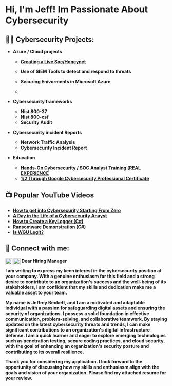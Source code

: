 <h1>Hi, I'm Jeff! Im Passionate About Cybersecurity

  <h2>👨‍💻 Cybersecurity Projects:</h2>


- <b>Azure / Cloud projects 
  - [Creating a Live Soc/Honeynet](https://github.com/JeffBeck12/Azure-Soc)

  - Use of SIEM Tools to detect and respond to threats
  - Securing Enivorments in Microsoft Azure
  -
- <b>Cybersecurity frameworks 
  - Nist 800-37
  - Nist 800-csf
  - Security Audit

-  Cybersecurity incident Reports 

   - Network Traffic Analysis
   - Cybersecurity Incident Report



-  Education

   - [Hands-On Cybersecurity / SOC Analyst Training (REAL EXPERIENCE](https://app.kajabi.com/certificates/c7b68d8a)
   - [1/2 Through Google Cybersecurity Professional Certificate](https://www.coursera.org/professional-certificates/google-cybersecurity?utm_medium=sem&utm_source=gg&utm_campaign=B2C_NAMER_google-cybersecurity_google_FTCOF_google-certificates_country-US&campaignid=20086358053&adgroupid=151760779147&device=c&keyword=&matchtype=&network=g&devicemodel=&adposition=&creativeid=657301332651&hide_mobile_promo&gclid=CjwKCAjwqZSlBhBwEiwAfoZUIHHNkn2JBaeZenw7v1vU7XoKRzK8wygofGplxaaeA2cPTER7kll-qBoCh2oQAvD_BwE)

<h2>📺 Popular YouTube Videos</h2>

- [How to get into Cybersecurity Starting From Zero](https://www.youtube.com/watch?v=a83ASGn_V_s)
- [A Day in the Life of a Cybersecurity Anayst](https://www.youtube.com/watch?v=uHy3oM7NnoU)
- [How to Create a KeyLogger (C#)](https://www.youtube.com/watch?v=N-L9hklSlNk)
- [Ransomware Demonstration (C#)](https://www.youtube.com/watch?v=OfvdQeh79s0)
- [Is WGU Legit?](https://www.youtube.com/watch?v=E2MwRWxDBkA)

<h2> 🤳 Connect with me:</h2>


[<img align="left" alt="Supermanjeff | Twitter" width="22px" src="https://cdn.jsdelivr.net/npm/simple-icons@v3/icons/twitter.svg" />][twitter]
[<img align="left" alt="JeffreyBeckett | LinkedIn" width="22px" src="https://cdn.jsdelivr.net/npm/simple-icons@v3/icons/linkedin.svg" />][linkedin]


[twitter]: https://twitter.com/Supermanjeff12
[linkedin]: https://linkedin.com/in/jeffrey-beckett

Dear Hiring Manager

I am writing to express my keen interest in the cybersecurity position at your company. With a genuine enthusiasm for this field and a strong desire to contribute to an organization's success and the well-being of its stakeholders, I am confident that my skills and dedication make me a valuable asset to your team.

My name is Jeffrey Beckett, and I am a motivated and adaptable individual with a passion for safeguarding digital assets and ensuring the security of organizations. I possess a solid foundation in effective communication, problem-solving, and collaborative teamwork. By staying updated on the latest cybersecurity threats and trends, I can make significant contributions to an organization's digital infrastructure defense. I am a quick learner and eager to explore emerging technologies such as penetration testing, secure coding practices, and cloud security, with the goal of enhancing an organization's security posture and contributing to its overall resilience.

Thank you for considering my application. I look forward to the opportunity of discussing how my skills and enthusiasm align with the goals and vision of your organization. Please find my attached resume for your review.
